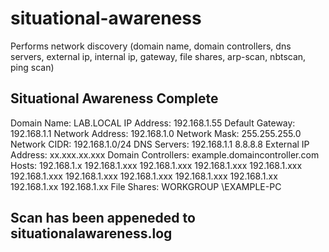 # situational-awareness
Performs network discovery (domain name, domain controllers, dns servers, external ip, internal ip, gateway, file shares, arp-scan, nbtscan, ping scan)

Situational Awareness Complete
--------------------------------------------------------
Domain Name: LAB.LOCAL
IP Address: 192.168.1.55
Default Gateway: 192.168.1.1
Network Address: 192.168.1.0
Network Mask: 255.255.255.0
Network CIDR: 192.168.1.0/24
DNS Servers: 192.168.1.1 8.8.8.8
External IP Address: xx.xxx.xx.xxx
Domain Controllers: example.domaincontroller.com
Hosts:
192.168.1.x
192.168.1.xxx
192.168.1.xxx
192.168.1.xxx
192.168.1.xxx
192.168.1.xxx
192.168.1.xxx
192.168.1.xxx
192.168.1.xxx
192.168.1.xx
192.168.1.xx
192.168.1.xx
File Shares: 
WORKGROUP
    \\EXAMPLE-PC

Scan has been appeneded to situationalawareness.log
--------------------------------------------------------
